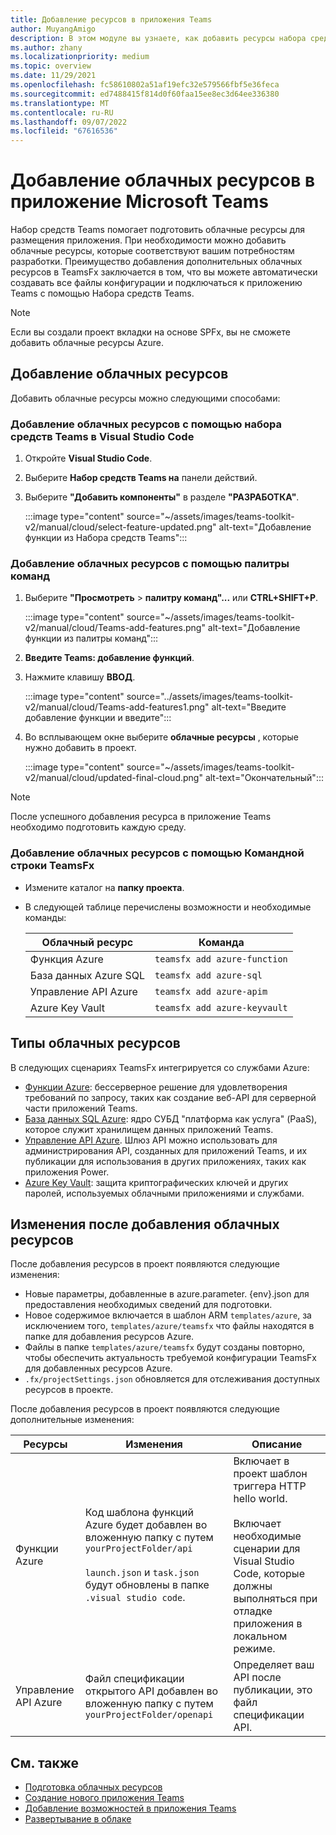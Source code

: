 ```yaml
---
title: Добавление ресурсов в приложения Teams
author: MuyangAmigo
description: В этом модуле вы узнаете, как добавить ресурсы набора средств Teams, преимущества, ограничения и возможности
ms.author: zhany
ms.localizationpriority: medium
ms.topic: overview
ms.date: 11/29/2021
ms.openlocfilehash: fc58610802a51af19efc32e579566fbf5e36feca
ms.sourcegitcommit: ed7488415f814d0f60faa15ee8ec3d64ee336380
ms.translationtype: MT
ms.contentlocale: ru-RU
ms.lasthandoff: 09/07/2022
ms.locfileid: "67616536"
---
```

# <a name="add-cloud-resources-to-microsoft-teams-app"></a>Добавление облачных ресурсов в приложение Microsoft Teams

Набор средств Teams помогает подготовить облачные ресурсы для размещения приложения. При необходимости можно добавить облачные ресурсы, которые соответствуют вашим потребностям разработки. Преимущество добавления дополнительных облачных ресурсов в TeamsFx заключается в том, что вы можете автоматически создавать все файлы конфигурации и подключаться к приложению Teams с помощью Набора средств Teams.

> [!NOTE]
> Если вы создали проект вкладки на основе SPFx, вы не сможете добавить облачные ресурсы Azure.

## <a name="add-cloud-resources"></a>Добавление облачных ресурсов

Добавить облачные ресурсы можно следующими способами:

### <a name="to-add-cloud-resources-by-using-teams-toolkit-in-visual-studio-code"></a>Добавление облачных ресурсов с помощью набора средств Teams в Visual Studio Code

   1. Откройте **Visual Studio Code**.
   1. Выберите **Набор средств Teams на** панели действий.
   1. Выберите **"Добавить компоненты"** в разделе **"РАЗРАБОТКА"**.

        :::image type="content" source="~/assets/images/teams-toolkit-v2/manual/cloud/select-feature-updated.png" alt-text="Добавление функции из Набора средств Teams":::

### <a name="to-add-cloud-resources-by-using-command-palette"></a>Добавление облачных ресурсов с помощью палитры команд

   1. Выберите **"Просмотреть** > **палитру команд"...** или **CTRL+SHIFT+P**.

      :::image type="content" source="~/assets/images/teams-toolkit-v2/manual/cloud/Teams-add-features.png" alt-text="Добавление функции из палитры команд":::

   1. **Введите Teams: добавление функций**.
   1. Нажмите клавишу **ВВОД**.

      :::image type="content" source="../assets/images/teams-toolkit-v2/manual/cloud/Teams-add-features1.png" alt-text="Введите добавление функции и введите":::

   1. Во всплывающем окне выберите **облачные ресурсы** , которые нужно добавить в проект.

      :::image type="content" source="~/assets/images/teams-toolkit-v2/manual/cloud/updated-final-cloud.png" alt-text="Окончательный":::

  > [!NOTE]
  > После успешного добавления ресурса в приложение Teams необходимо подготовить каждую среду.

### <a name="add-cloud-resources-using-teamsfx-cli"></a>Добавление облачных ресурсов с помощью Командной строки TeamsFx

* Измените каталог на **папку проекта**.
* В следующей таблице перечислены возможности и необходимые команды:

  |Облачный ресурс|Команда|
  |---------------|----------|
  | Функция Azure|`teamsfx add azure-function`|
  | База данных Azure SQL|`teamsfx add azure-sql`|
  | Управление API Azure|`teamsfx add azure-apim`|
  | Azure Key Vault|`teamsfx add azure-keyvault`|

## <a name="types-of-cloud-resources"></a>Типы облачных ресурсов

В следующих сценариях TeamsFx интегрируется со службами Azure:

* [Функции Azure](/azure/azure-functions/functions-overview): бессерверное решение для удовлетворения требований по запросу, таких как создание веб-API для серверной части приложений Teams.
* [База данных SQL Azure](/azure/azure-sql/database/sql-database-paas-overview): ядро СУБД "платформа как услуга" (PaaS), которое служит хранилищем данных приложений Teams.
* [Управление API Azure](deploy.md). Шлюз API можно использовать для администрирования API, созданных для приложений Teams, и их публикации для использования в других приложениях, таких как приложения Power.
* [Azure Key Vault](/azure/key-vault/general/overview): защита криптографических ключей и других паролей, используемых облачными приложениями и службами.

## <a name="changes-after-adding-cloud-resources"></a>Изменения после добавления облачных ресурсов

После добавления ресурсов в проект появляются следующие изменения:

* Новые параметры, добавленные в azure.parameter. {env}.json для предоставления необходимых сведений для подготовки.
* Новое содержимое включается в шаблон ARM `templates/azure`, за исключением того, `templates/azure/teamsfx` что файлы находятся в папке для добавления ресурсов Azure.
* Файлы в папке `templates/azure/teamsfx` будут созданы повторно, чтобы обеспечить актуальность требуемой конфигурации TeamsFx для добавленных ресурсов Azure.
* `.fx/projectSettings.json` обновляется для отслеживания доступных ресурсов в проекте.

После добавления ресурсов в проект появляются следующие дополнительные изменения:

|Ресурсы|Изменения|Описание|
|---------------|---------------|-----------------------------|
|Функции Azure|Код шаблона функций Azure будет добавлен во вложенную папку с путем `yourProjectFolder/api`</br></br>`launch.json` и `task.json` будут обновлены в папке `.visual studio code`.| Включает в проект шаблон триггера HTTP hello world.</br></br> Включает необходимые сценарии для Visual Studio Code, которые должны выполняться при отладке приложения в локальном режиме.|
|Управление API Azure|Файл спецификации открытого API добавлен во вложенную папку с путем `yourProjectFolder/openapi`|Определяет ваш API после публикации, это файл спецификации API.|

## <a name="see-also"></a>См. также

* [Подготовка облачных ресурсов](provision.md)
* [Создание нового приложения Teams](create-new-project.md)
* [Добавление возможностей в приложения Teams](add-capability.md)
* [Развертывание в облаке](deploy.md)
